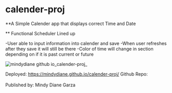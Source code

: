 # calender-proj

**A Simple Calender app that displays correct Time and Date

** Functional Scheduler Lined up

-User able to input information into calender and save
-When user refreshes after they save it will still be there
-Color of time will change in section depending on if it is past current or future

![mindydiane github io_calender-proj_](https://user-images.githubusercontent.com/80286982/123561502-49d4f680-d76e-11eb-92ee-a2dad139e737.png)

Deployed: https://mindydiane.github.io/calender-proj/
Github Repo: 
</br></br>
Published by: Mindy Diane Garza



